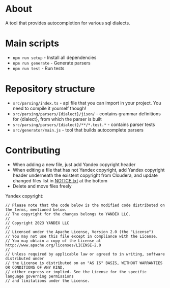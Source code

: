 # About

A tool that provides autocompletion for various sql dialects.

# Main scripts

- `npm run setup` - Install all dependencies
- `npm run generate` - Generate parsers
- `npm run test` - Run tests

# Repository structure

- `src/parsing/index.ts` - api file that you can import in your project. You need to compile it yourself though!
- `src/parsing/parsers/{dialect}/jison/` - contains grammar definitions for {dialect}, from which the parser is built
- `src/parsing/parsers/{dialect}/**/*.test.*` - contains parser tests
- `src/generator/main.js` - tool that builds autocomplete parsers

# Contributing

- When adding a new file, just add Yandex copyright header
- When editing a file that has not Yandex copyright, add Yandex copyright header underneath the existent copyright from Cloudera, and update changed files list in [NOTICE.txt](NOTICE.txt) at the bottom
- Delete and move files freely

Yandex copyright:
```text
// Please note that the code below is the modified code distributed on the terms, mentioned below.
// The copyright for the changes belongs to YANDEX LLC.
//
// Copyright 2023 YANDEX LLC
//
// Licensed under the Apache License, Version 2.0 (the "License")
// You may not use this file except in compliance with the License.
// You may obtain a copy of the License at http://www.apache.org/licenses/LICENSE-2.0
//
// Unless required by applicable law or agreed to in writing, software distributed under
// the License is distributed on an "AS IS" BASIS, WITHOUT WARRANTIES OR CONDITIONS OF ANY KIND,
// either express or implied. See the License for the specific language governing permissions
// and limitations under the License.
```
